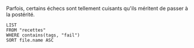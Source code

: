 Parfois, certains échecs sont tellement cuisants qu'ils méritent de passer à la postérité.

```dataview
LIST
FROM "recettes"
WHERE contains(tags, "fail")
SORT file.name ASC
```
